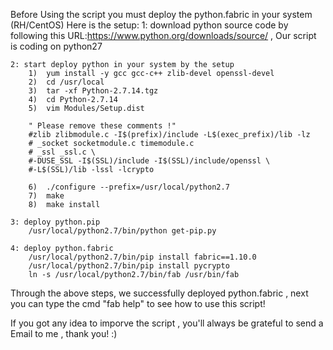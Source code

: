 Before Using the script you must deploy the python.fabric in your system (RH/CentOS)
Here is the setup:
	1: download python source code by following this URL:https://www.python.org/downloads/source/ , Our script is coding on python27
	
	2: start deploy python in your system by the setup 
		1)  yum install -y gcc gcc-c++ zlib-devel openssl-devel
		2)  cd /usr/local	
		3)  tar -xf Python-2.7.14.tgz
	 	4)  cd Python-2.7.14
	 	5)  vim Modules/Setup.dist

		" Please remove these comments !"
		#zlib zlibmodule.c -I$(prefix)/include -L$(exec_prefix)/lib -lz 
		# _socket socketmodule.c timemodule.c
	 	# _ssl _ssl.c \
	 	#-DUSE_SSL -I$(SSL)/include -I$(SSL)/include/openssl \
	 	#-L$(SSL)/lib -lssl -lcrypto

		6)  ./configure --prefix=/usr/local/python2.7
		7)  make
		8)  make install

	3: deploy python.pip
		/usr/local/python2.7/bin/python get-pip.py 

	4: deploy python.fabric
		/usr/local/python2.7/bin/pip install fabric==1.10.0
		/usr/local/python2.7/bin/pip install pycrypto
		ln -s /usr/local/python2.7/bin/fab /usr/bin/fab

Through the above steps, we successfully deployed python.fabric , next you can type the cmd "fab help" to see how to use this script!

If you got any idea to imporve the script , you'll always be grateful to send a Email to me , thank you! :)
